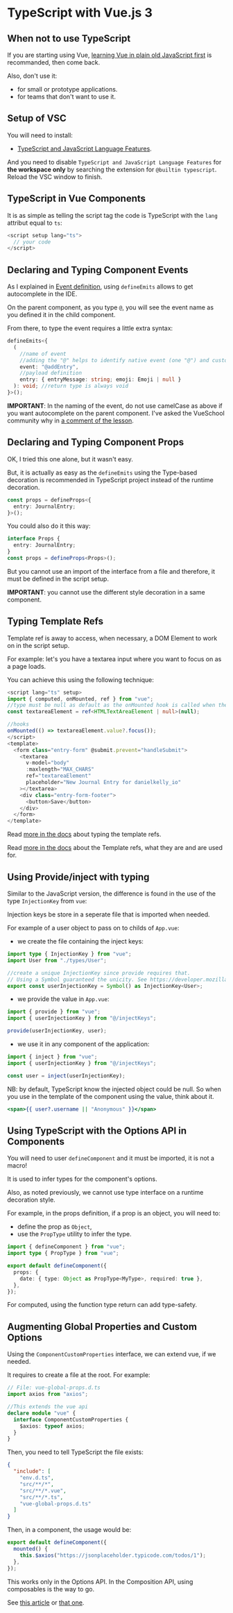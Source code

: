 # TypeScript with Vue.js 3

## When not to use TypeScript

If you are starting using Vue, [learning Vue in plain old JavaScript first](course-fundamentals.md) is recommanded, then come back.

Also, don't use it:

- for small or prototype applications.
- for teams that don't want to use it.

## Setup of VSC

You will need to install:

- [TypeScript and JavaScript Language Features](https://marketplace.visualstudio.com/items?itemName=Vue.volar).

And you need to disable `TypeScript and JavaScript Language Features` for **the workspace only** by searching the extension for `@builtin typescript`. Reload the VSC window to finish.

## TypeScript in Vue Components

It is as simple as telling the script tag the code is TypeScript with the `lang` attribut equal to `ts`:

```typescript
<script setup lang="ts">
  // your code
</script>
```

## Declaring and Typing Component Events

As I explained in [Event definition](course-vuejs-3-fundamentals-with-the-composition-api.md#event-definition), using `defineEmits` allows to get autocomplete in the IDE.

On the parent component, as you type `@`, you will see the event name as you defined it in the child component.

From there, to type the event requires a little extra syntax:

```typescript
defineEmits<{
  (
    //name of event
    //adding the "@" helps to identify native event (one "@") and custom events (two "@").
    event: "@addEntry",
    //payload definition
    entry: { entryMessage: string; emoji: Emoji | null }
  ): void; //return type is always void
}>();
```

**IMPORTANT**: In the naming of the event, do not use camelCase as above if you want autocomplete on the parent component. I've asked the VueSchool community why in [a comment of the lesson](https://vueschool.io/lessons/typing-component-events#comment-6375887030).

## Declaring and Typing Component Props

OK, I tried this one alone, but it wasn't easy.

But, it is actually as easy as the `defineEmits` using the Type-based decoration is recommended in TypeScript project instead of the runtime decoration.

```typescript
const props = defineProps<{
  entry: JournalEntry;
}>();
```

You could also do it this way:

```typescript
interface Props {
  entry: JournalEntry;
}
const props = defineProps<Props>();
```

But you cannot use an import of the interface from a file and therefore, it must be defined in the script setup.

**IMPORTANT**: you cannot use the different style decoration in a same component.

## Typing Template Refs

Template ref is away to access, when necessary, a DOM Element to work on in the script setup.

For example: let's you have a textarea input where you want to focus on as a page loads.

You can achieve this using the following technique:

```typescript
<script lang="ts" setup>
import { computed, onMounted, ref } from "vue";
//type must be null as default as the onMounted hook is called when the DOM is loaded.
const textareaElement = ref<HTMLTextAreaElement | null>(null);

//hooks
onMounted(() => textareaElement.value?.focus());
</script>
<template>
  <form class="entry-form" @submit.prevent="handleSubmit">
    <textarea
      v-model="body"
      :maxlength="MAX_CHARS"
      ref="textareaElement"
      placeholder="New Journal Entry for danielkelly_io"
    ></textarea>
    <div class="entry-form-footer">
      <button>Save</button>
    </div>
  </form>
</template>
```

Read [more in the docs](https://vuejs.org/guide/typescript/composition-api.html#typing-template-refs) about typing the template refs.

Read [more in the docs](https://vuejs.org/guide/essentials/template-refs.html) about the Template refs, what they are and are used for.

## Using Provide/inject with typing

Similar to the JavaScript version, the difference is found in the use of the type `InjectionKey` from `vue`:

Injection keys be store in a seperate file that is imported when needed.

For example of a user object to pass on to childs of `App.vue`:

- we create the file containing the inject keys:

```typescript
import type { InjectionKey } from "vue";
import User from "./types/User";

//create a unique InjectionKey since provide requires that.
// Using a Symbol guaranteed the unicity. See https://developer.mozilla.org/en-US/docs/Web/JavaScript/Reference/Global_Objects/Symbol
export const userInjectionKey = Symbol() as InjectionKey<User>;
```

- we provide the value in `App.vue`:

```typescript
import { provide } from "vue";
import { userInjectionKey } from "@/injectKeys";

provide(userInjectionKey, user);
```

- we use it in any component of the application:

```typescript
import { inject } from "vue";
import { userInjectionKey } from "@/injectKeys";

const user = inject(userInjectionKey);
```

NB: by default, TypeScript know the injected object could be null. So when you use in the template of the component using the value, think about it.

```htm
<span>{{ user?.username || "Anonymous" }}</span>
```

## Using TypeScript with the Options API in Components

You will need to user `defineComponent` and it must be imported, it is not a macro!

It is used to infer types for the component's options.

Also, as noted previously, we cannot use type interface on a runtime decoration style.

For example, in the props definition, if a prop is an object, you will need to:

- define the prop as `Object`,
- use the `PropType` utility to infer the type.

```typescript
import { defineComponent } from "vue";
import type { PropType } from "vue";

export default defineComponent({
  props: {
    date: { type: Object as PropType<MyType>, required: true },
  },
});
```

For computed, using the function type return can add type-safety.

## Augmenting Global Properties and Custom Options

Using the `ComponentCustomProperties` interface, we can extend vue, if we needed.

It requires to create a file at the root. For example:

```typescript
// File: vue-global-props.d.ts
import axios from "axios";

//This extends the vue api
declare module "vue" {
  interface ComponentCustomProperties {
    $axios: typeof axios;
  }
}
```

Then, you need to tell TypeScript the file exists:

```json
{
  "include": [
    "env.d.ts",
    "src/**/*",
    "src/**/*.vue",
    "src/**/*.ts",
    "vue-global-props.d.ts"
  ]
}
```

Then, in a component, the usage would be:

```typescript
export default defineComponent({
  mounted() {
    this.$axios("https://jsonplaceholder.typicode.com/todos/1");
  },
});
```

This works only in the Options API. In the Composition API, using composables is the way to go.

See [this article](https://dev.to/avxkim/using-axios-globally-in-a-vue-3-with-provideinject-composition-api-1jk5) or [that one](https://stackoverflow.com/questions/56850675/how-to-properly-register-axios-globally-in-vue-typescript-application).

